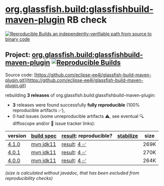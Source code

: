 [org.glassfish.build:glassfishbuild-maven-plugin](https://central.sonatype.com/artifact/org.glassfish.build/glassfishbuild-maven-plugin/versions) RB check
=======

[![Reproducible Builds](https://reproducible-builds.org/images/logos/rb.svg) an independently-verifiable path from source to binary code](https://reproducible-builds.org/)

## Project: [org.glassfish.build:glassfishbuild-maven-plugin](https://central.sonatype.com/artifact/org.glassfish.build/glassfishbuild-maven-plugin/versions) [![Reproducible Builds](https://img.shields.io/endpoint?url=https://raw.githubusercontent.com/jvm-repo-rebuild/reproducible-central/master/content/org/glassfish/build/glassfishbuild-maven-plugin/badge.json)](https://github.com/jvm-repo-rebuild/reproducible-central/blob/master/content/org/glassfish/build/glassfishbuild-maven-plugin/README.md)

Source code: [https://github.com/eclipse-ee4j/glassfish-build-maven-plugin.git](https://github.com/eclipse-ee4j/glassfish-build-maven-plugin.git)

rebuilding **3 releases** of org.glassfish.build:glassfishbuild-maven-plugin:
- **3** releases were found successfully **fully reproducible** (100% reproducible artifacts :white_check_mark:),
- 0 had issues (some unreproducible artifacts :warning:, see eventual :mag: diffoscope and/or :memo: issue tracker links):

| version | [build spec](/BUILDSPEC.md) | [result](https://reproducible-builds.org/docs/jvm/): reproducible? | [stabilize](https://github.com/google/oss-rebuild/blob/main/cmd/stabilize/README.md) | size |
| -- | --------- | ------ | ------ | -- |
| [4.1.0](https://central.sonatype.com/artifact/org.glassfish.build/glassfishbuild-maven-plugin/4.1.0/pom) | [mvn jdk11](glassfishbuild-maven-plugin-4.1.0.buildspec) | [result](glassfishbuild-maven-plugin-4.1.0.buildinfo): [4 :white_check_mark: ](glassfishbuild-maven-plugin-4.1.0.buildcompare) | | 269K |
| [4.0.1](https://central.sonatype.com/artifact/org.glassfish.build/glassfishbuild-maven-plugin/4.0.1/pom) | [mvn jdk11](glassfishbuild-maven-plugin-4.0.1.buildspec) | [result](glassfishbuild-maven-plugin-4.0.1.buildinfo): [4 :white_check_mark: ](glassfishbuild-maven-plugin-4.0.1.buildcompare) | | 270K |
| [4.0.0](https://central.sonatype.com/artifact/org.glassfish.build/glassfishbuild-maven-plugin/4.0.0/pom) | [mvn jdk11](glassfishbuild-maven-plugin-4.0.0.buildspec) | [result](glassfishbuild-maven-plugin-4.0.0.buildinfo): [4 :white_check_mark: ](glassfishbuild-maven-plugin-4.0.0.buildcompare) | | 264K |

<i>(size is calculated without javadoc, that has been excluded from reproducibility checks)</i>

